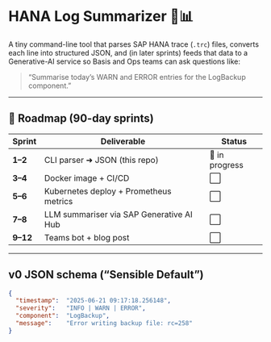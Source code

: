 # HANA Log Summarizer 🤖📊

A tiny command-line tool that parses SAP HANA trace (`.trc`) files, converts each
line into structured JSON, and (in later sprints) feeds that data to a
Generative-AI service so Basis and Ops teams can ask questions like:

> “Summarise today’s WARN and ERROR entries for the LogBackup component.”

---

## 🚀 Roadmap (90-day sprints)

| Sprint | Deliverable | Status |
|--------|-------------|--------|
| **1–2** | CLI parser ➜ JSON (this repo) | 🔄 in progress |
| **3–4** | Docker image + CI/CD | ⬜ |
| **5–6** | Kubernetes deploy + Prometheus metrics | ⬜ |
| **7–8** | LLM summariser via SAP Generative AI Hub | ⬜ |
| **9–12** | Teams bot + blog post | ⬜ |

---

## v0 JSON schema (“Sensible Default”)

```json
{
  "timestamp":  "2025-06-21 09:17:18.256148",
  "severity":   "INFO | WARN | ERROR",
  "component":  "LogBackup",
  "message":    "Error writing backup file: rc=258"
}

